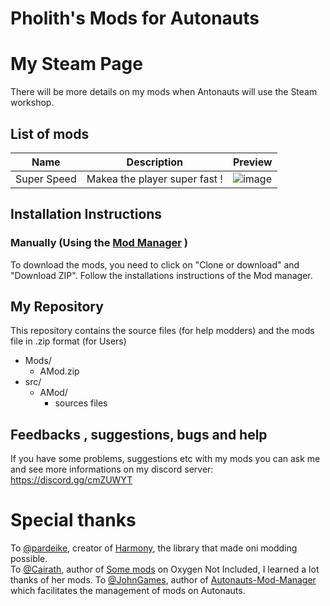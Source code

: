

# Pholith's Mods for Autonauts

# My Steam Page
There will be more details on my mods when Antonauts will use the Steam workshop.

## List of mods


| **Name**       | **Description**                  | **Preview**                     |
| -------------- | -------------------------------- |-------------------------------- |
| Super Speed    | Makea the player super fast !  |![image](/src/SuperSpeed/screen.png)|



## Installation Instructions

### Manually (Using the [Mod Manager](https://github.com/JohnGames/autonauts-mod-manager) )
To download the mods, you need to click on "Clone or download" and "Download ZIP".
Follow the installations instructions of the Mod manager.

## My Repository
This repository contains the source files (for help modders) and the mods file in .zip format (for Users)
* Mods/
    * AMod.zip
* src/
	* AMod/
		* sources files

## Feedbacks , suggestions, bugs and help
If you have some problems, suggestions etc with my mods you can ask me and see more informations on my discord server:
https://discord.gg/cmZUWYT

# Special thanks
To [@pardeike](https://github.com/pardeike), creator of [Harmony](https://github.com/pardeike/Harmony), the library that made oni modding possible.  
To [@Cairath](https://github.com/Cairath), author of [Some mods](https://github.com/Cairath/ONI-Mods) on Oxygen Not Included, I learned a lot thanks of her mods.
To [@JohnGames](https://github.com/JohnGames), author of [Autonauts-Mod-Manager](https://github.com/JohnGames/autonauts-mod-manager) which facilitates the management of mods on Autonauts.

